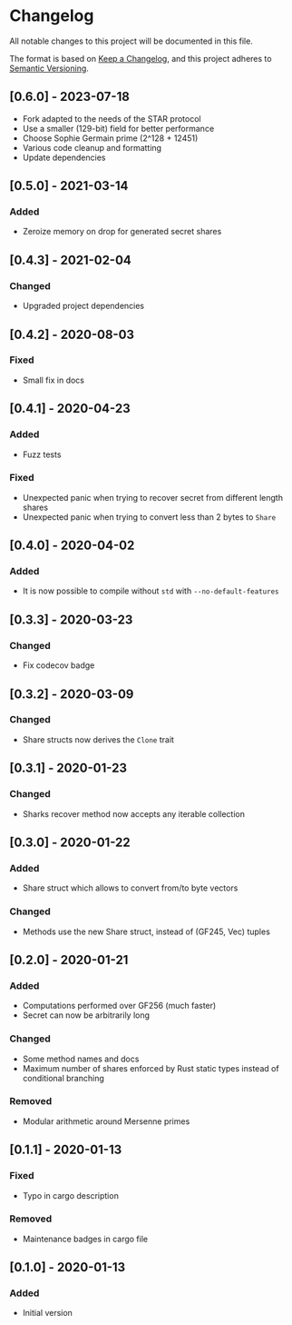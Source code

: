 # Changelog
All notable changes to this project will be documented in this file.

The format is based on [Keep a Changelog](https://keepachangelog.com/en/1.0.0/),
and this project adheres to [Semantic Versioning](https://semver.org/spec/v2.0.0.html).

## [0.6.0] - 2023-07-18

- Fork adapted to the needs of the STAR protocol
- Use a smaller (129-bit) field for better performance
- Choose Sophie Germain prime (2^128 + 12451)
- Various code cleanup and formatting
- Update dependencies

## [0.5.0] - 2021-03-14
### Added
- Zeroize memory on drop for generated secret shares

## [0.4.3] - 2021-02-04
### Changed
- Upgraded project dependencies

## [0.4.2] - 2020-08-03
### Fixed
- Small fix in docs

## [0.4.1] - 2020-04-23
### Added
- Fuzz tests

### Fixed
- Unexpected panic when trying to recover secret from different length shares
- Unexpected panic when trying to convert less than 2 bytes to `Share`

## [0.4.0] - 2020-04-02
### Added
- It is now possible to compile without `std` with `--no-default-features`

## [0.3.3] - 2020-03-23
### Changed
- Fix codecov badge

## [0.3.2] - 2020-03-09
### Changed
- Share structs now derives the `Clone` trait

## [0.3.1] - 2020-01-23
### Changed
- Sharks recover method now accepts any iterable collection

## [0.3.0] - 2020-01-22
### Added
- Share struct which allows to convert from/to byte vectors

### Changed
- Methods use the new Share struct, instead of (GF245, Vec<GF256>) tuples

## [0.2.0] - 2020-01-21
### Added
- Computations performed over GF256 (much faster)
- Secret can now be arbitrarily long

### Changed
- Some method names and docs
- Maximum number of shares enforced by Rust static types instead of conditional branching

### Removed
- Modular arithmetic around Mersenne primes

## [0.1.1] - 2020-01-13
### Fixed
- Typo in cargo description

### Removed
- Maintenance badges in cargo file

## [0.1.0] - 2020-01-13
### Added
- Initial version
